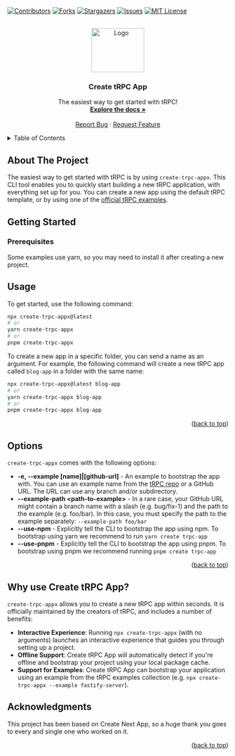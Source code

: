 <div id="top"></div>

[![Contributors][contributors-shield]][contributors-url]
[![Forks][forks-shield]][forks-url]
[![Stargazers][stars-shield]][stars-url]
[![Issues][issues-shield]][issues-url]
[![MIT License][license-shield]][license-url]


<!-- PROJECT LOGO -->
<br />
<div align="center">
  <a href="https://github.com/omar-dulaimi/create-trpc-app">
    <img src="https://raw.githubusercontent.com/omar-dulaimi/create-trpc-app/master/logo.png" alt="Logo" width="120" height="100">
  </a>

  <h3 align="center">Create tRPC App</h3>

  <p align="center">
    The easiest way to get started with tRPC!
    <br />
    <a href="#options"><strong>Explore the docs »</strong></a>
    <br />
    <br />
    <a href="https://github.com/omar-dulaimi/create-trpc-app/issues/new?template=bug_report.yml">Report Bug</a>
    ·
    <a href="https://github.com/omar-dulaimi/create-trpc-app/issues/new?template=feature_request.md">Request Feature</a>
  </p>
</div>

<!-- TABLE OF CONTENTS -->
<details>
  <summary>Table of Contents</summary>
  <ol>
    <li>
      <a href="#about-the-project">About The Project</a>
    </li>
    <li>
      <a href="#getting-started">Getting Started</a>
      <ul>
        <li><a href="#prerequisites">Prerequisites</a></li>
      </ul>
    </li>
    <li><a href="#usage">Usage</a></li>
    <li><a href="#options">Options</a></li>
    <li>
      <a href="#why-use-create-trpc-app">Why use Create tRPC App?</a>
    </li>
    <li><a href="#acknowledgments">Acknowledgments</a></li>
  </ol>
</details>

<!-- ABOUT THE PROJECT -->

## About The Project

The easiest way to get started with tRPC is by using `create-trpc-appx`. This CLI tool enables you to quickly start building a new tRPC application, with everything set up for you. You can create a new app using the default tRPC template, or by using one of the [official tRPC examples](https://github.com/trpc/trpc/tree/main/examples).

<!-- GETTING STARTED -->

## Getting Started

### Prerequisites

Some examples use yarn, so you may need to install it after creating a new project.

<!-- USAGE EXAMPLES -->

## Usage

To get started, use the following command:

```bash
npx create-trpc-appx@latest
# or
yarn create-trpc-appx
# or
pnpm create-trpc-appx
```

To create a new app in a specific folder, you can send a name as an argument. For example, the following command will create a new tRPC app called `blog-app` in a folder with the same name:

```bash
npx create-trpc-appx@latest blog-app
# or
yarn create-trpc-appx blog-app
# or
pnpm create-trpc-appx blog-app
```

<p align="right">(<a href="#top">back to top</a>)</p>

<!-- OPTIONS -->

## Options

`create-trpc-appx` comes with the following options:

- **-e, --example [name]|[github-url]** - An example to bootstrap the app with. You can use an example name from the [tRPC repo](https://github.com/trpc/trpc/tree/main/examples) or a GitHub URL. The URL can use any branch and/or subdirectory.
- **--example-path &lt;path-to-example&gt;** - In a rare case, your GitHub URL might contain a branch name with a slash (e.g. bug/fix-1) and the path to the example (e.g. foo/bar). In this case, you must specify the path to the example separately: `--example-path foo/bar`
- **--use-npm** - Explicitly tell the CLI to bootstrap the app using npm. To bootstrap using yarn we recommend to run `yarn create trpc-app`
- **--use-pnpm** - Explicitly tell the CLI to bootstrap the app using pnpm. To bootstrap using pnpm we recommend running `pnpm create trpc-app`

<p align="right">(<a href="#top">back to top</a>)</p>

<!-- WHY USE CREATE TRPC APP -->

## Why use Create tRPC App?

`create-trpc-appx` allows you to create a new tRPC app within seconds. It is officially maintained by the creators of tRPC, and includes a number of benefits:

- **Interactive Experience**: Running `npx create-trpc-appx` (with no arguments) launches an interactive experience that guides you through setting up a project.
- **Offline Support**: Create tRPC App will automatically detect if you're offline and bootstrap your project using your local package cache.
- **Support for Examples**: Create tRPC App can bootstrap your application using an example from the tRPC examples collection (e.g. `npx create-trpc-appx --example fastify-server`).

<!-- ACKNOWLEDGMENTS -->

## Acknowledgments

This project has been based on Create Next App, so a huge thank you goes to every and single one who worked on it.

<p align="right">(<a href="#top">back to top</a>)</p>

<!-- MARKDOWN LINKS & IMAGES -->
<!-- https://www.markdownguide.org/basic-syntax/#reference-style-links -->

[contributors-shield]: https://img.shields.io/github/contributors/omar-dulaimi/create-trpc-app.svg?style=for-the-badge
[contributors-url]: https://github.com/omar-dulaimi/create-trpc-app/graphs/contributors
[forks-shield]: https://img.shields.io/github/forks/omar-dulaimi/create-trpc-app.svg?style=for-the-badge
[forks-url]: https://github.com/omar-dulaimi/create-trpc-app/network/members
[stars-shield]: https://img.shields.io/github/stars/omar-dulaimi/create-trpc-app.svg?style=for-the-badge
[stars-url]: https://github.com/omar-dulaimi/create-trpc-app/stargazers
[issues-shield]: https://img.shields.io/github/issues/omar-dulaimi/create-trpc-app.svg?style=for-the-badge
[issues-url]: https://github.com/omar-dulaimi/create-trpc-app/issues
[license-shield]: https://img.shields.io/github/license/omar-dulaimi/create-trpc-app?style=for-the-badge
[license-url]: https://github.com/omar-dulaimi/create-trpc-app/blob/master/LICENSE

